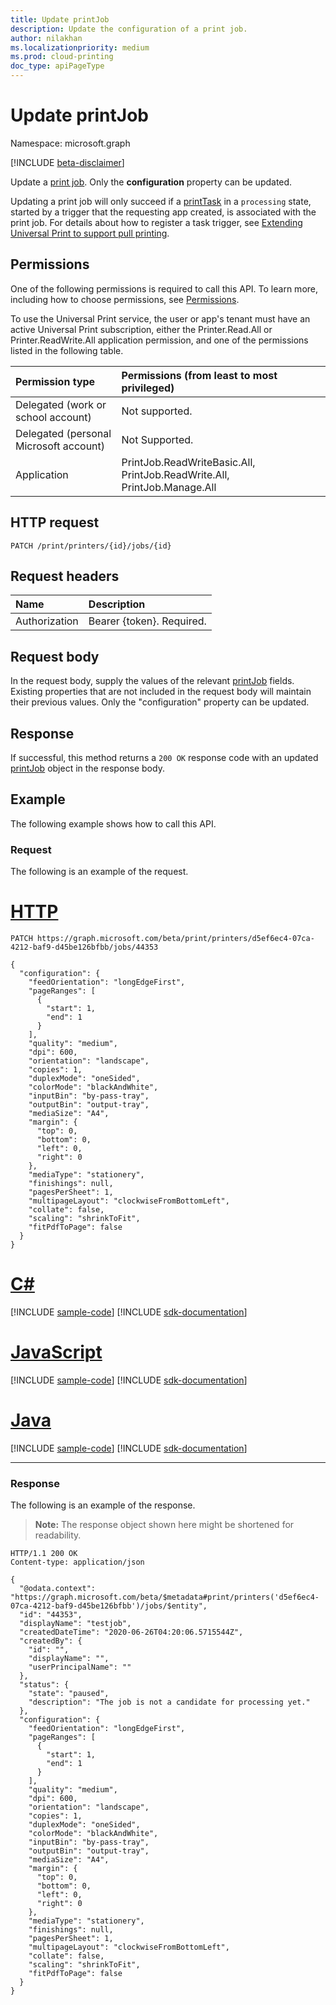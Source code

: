 ```yaml
---
title: Update printJob 
description: Update the configuration of a print job.
author: nilakhan
ms.localizationpriority: medium
ms.prod: cloud-printing
doc_type: apiPageType
---
```


# Update printJob

Namespace: microsoft.graph

[!INCLUDE [beta-disclaimer](../../includes/beta-disclaimer.md)]

Update a [print job](../resources/printjob.md). Only the **configuration** property can be updated.

Updating a print job will only succeed if a [printTask](../resources/printTask.md) in a `processing` state, started by a trigger that the requesting app created, is associated with the print job. For details about how to register a task trigger, see [Extending Universal Print to support pull printing](/graph/universal-print-concept-overview#extending-universal-print-to-support-pull-printing).

## Permissions
One of the following permissions is required to call this API. To learn more, including how to choose permissions, see [Permissions](/graph/permissions-reference).

To use the Universal Print service, the user or app's tenant must have an active Universal Print subscription, either the Printer.Read.All or Printer.ReadWrite.All application permission, and one of the permissions listed in the following table.

|Permission type | Permissions (from least to most privileged) |
|:---------------|:--------------------------------------------|
|Delegated (work or school account)| Not supported. |
|Delegated (personal Microsoft account)|Not Supported.|
|Application| PrintJob.ReadWriteBasic.All, PrintJob.ReadWrite.All, PrintJob.Manage.All |

## HTTP request
<!-- { "blockType": "ignored" } -->
```http
PATCH /print/printers/{id}/jobs/{id}
```
## Request headers
| Name          | Description   |
|:--------------|:--------------|
| Authorization | Bearer {token}. Required. |

## Request body
In the request body, supply the values of the relevant [printJob](../resources/printjob.md) fields. Existing properties that are not included in the request body will maintain their previous values. 
Only the "configuration" property can be updated.

## Response
If successful, this method returns a `200 OK` response code with an updated [printJob](../resources/printjob.md) object in the response body.

## Example
The following example shows how to call this API.
### Request
The following is an example of the request.


# [HTTP](#tab/http)
<!-- {
  "blockType": "request",
  "name": "printjob-update",
  "sampleKeys": ["44353", "d5ef6ec4-07ca-4212-baf9-d45be126bfbb"]
}-->
```http
PATCH https://graph.microsoft.com/beta/print/printers/d5ef6ec4-07ca-4212-baf9-d45be126bfbb/jobs/44353

{
  "configuration": {
    "feedOrientation": "longEdgeFirst",
    "pageRanges": [
      {
        "start": 1,
        "end": 1
      }
    ],
    "quality": "medium",
    "dpi": 600,
    "orientation": "landscape",
    "copies": 1,
    "duplexMode": "oneSided",
    "colorMode": "blackAndWhite",
    "inputBin": "by-pass-tray",
    "outputBin": "output-tray",
    "mediaSize": "A4",
    "margin": {
      "top": 0,
      "bottom": 0,
      "left": 0,
      "right": 0
    },
    "mediaType": "stationery",
    "finishings": null,
    "pagesPerSheet": 1,
    "multipageLayout": "clockwiseFromBottomLeft",
    "collate": false,
    "scaling": "shrinkToFit",
    "fitPdfToPage": false
  }
}
```

# [C#](#tab/csharp)
[!INCLUDE [sample-code](../includes/snippets/csharp/printjob-update-csharp-snippets.md)]
[!INCLUDE [sdk-documentation](../includes/snippets/snippets-sdk-documentation-link.md)]

# [JavaScript](#tab/javascript)
[!INCLUDE [sample-code](../includes/snippets/javascript/printjob-update-javascript-snippets.md)]
[!INCLUDE [sdk-documentation](../includes/snippets/snippets-sdk-documentation-link.md)]

# [Java](#tab/java)
[!INCLUDE [sample-code](../includes/snippets/java/printjob-update-java-snippets.md)]
[!INCLUDE [sdk-documentation](../includes/snippets/snippets-sdk-documentation-link.md)]

---


### Response
The following is an example of the response. 
>**Note:** The response object shown here might be shortened for readability. 
<!-- {
  "blockType": "response",
  "truncated": true,
  "@odata.type": "microsoft.graph.printJob"
} -->
```http
HTTP/1.1 200 OK
Content-type: application/json

{
  "@odata.context": "https://graph.microsoft.com/beta/$metadata#print/printers('d5ef6ec4-07ca-4212-baf9-d45be126bfbb')/jobs/$entity",
  "id": "44353",
  "displayName": "testjob",
  "createdDateTime": "2020-06-26T04:20:06.5715544Z",
  "createdBy": {
    "id": "",
    "displayName": "",
    "userPrincipalName": ""
  },
  "status": {
    "state": "paused",
    "description": "The job is not a candidate for processing yet."
  },
  "configuration": {
    "feedOrientation": "longEdgeFirst",
    "pageRanges": [
      {
        "start": 1,
        "end": 1
      }
    ],
    "quality": "medium",
    "dpi": 600,
    "orientation": "landscape",
    "copies": 1,
    "duplexMode": "oneSided",
    "colorMode": "blackAndWhite",
    "inputBin": "by-pass-tray",
    "outputBin": "output-tray",
    "mediaSize": "A4",
    "margin": {
      "top": 0,
      "bottom": 0,
      "left": 0,
      "right": 0
    },
    "mediaType": "stationery",
    "finishings": null,
    "pagesPerSheet": 1,
    "multipageLayout": "clockwiseFromBottomLeft",
    "collate": false,
    "scaling": "shrinkToFit",
    "fitPdfToPage": false
  }
}
```

<!-- uuid: 8fcb5dbc-d5aa-4681-8e31-b001d5168d79
2015-10-25 14:57:30 UTC -->
<!-- {
  "type": "#page.annotation",
  "description": "Update print job",
  "keywords": "",
  "section": "documentation",
  "tocPath": ""
}-->


